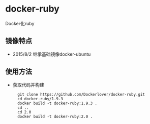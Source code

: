 # docker-ruby
Docker化ruby

## 镜像特点

- 2015/8/2 继承基础镜像docker-ubuntu

## 使用方法

- 获取代码并构建

        git clone https://github.com/Dockerlover/docker-ruby.git
        cd docker-ruby/1.9.3
        docker build -t docker-ruby:1.9.3 .
        cd ..
        cd 2.0
        docker build -t docker-ruby:2.0 .

